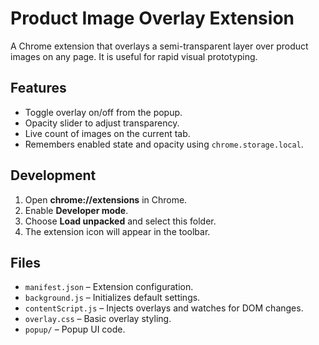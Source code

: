 # Product Image Overlay Extension

A Chrome extension that overlays a semi-transparent layer over product images on any page. It is useful for rapid visual prototyping.

## Features

- Toggle overlay on/off from the popup.
- Opacity slider to adjust transparency.
- Live count of images on the current tab.
- Remembers enabled state and opacity using `chrome.storage.local`.

## Development

1. Open **chrome://extensions** in Chrome.
2. Enable **Developer mode**.
3. Choose **Load unpacked** and select this folder.
4. The extension icon will appear in the toolbar.

## Files

- `manifest.json` – Extension configuration.
- `background.js` – Initializes default settings.
- `contentScript.js` – Injects overlays and watches for DOM changes.
- `overlay.css` – Basic overlay styling.
- `popup/` – Popup UI code.
